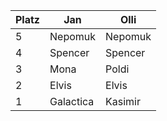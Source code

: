 Platz | Jan | Olli
------ | ------|----------
5      |Nepomuk|Nepomuk
4      |       Spencer| Spencer
3      |       Mona| Poldi
2      |       Elvis| Elvis
1      |    Galactica   | Kasimir
